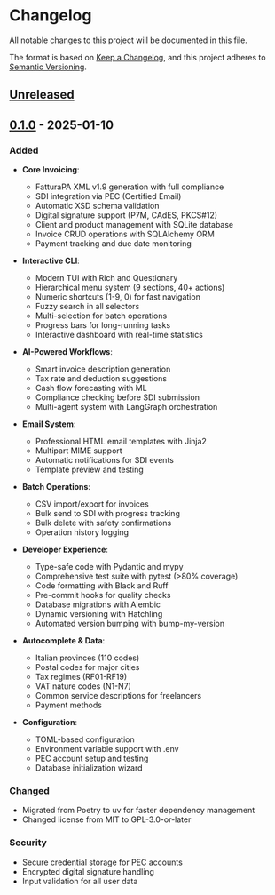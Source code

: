 # Changelog

All notable changes to this project will be documented in this file.

The format is based on [Keep a Changelog](https://keepachangelog.com/en/1.0.0/),
and this project adheres to [Semantic Versioning](https://semver.org/spec/v2.0.0.html).

## [Unreleased]

## [0.1.0] - 2025-01-10

### Added
- **Core Invoicing**:
  - FatturaPA XML v1.9 generation with full compliance
  - SDI integration via PEC (Certified Email)
  - Automatic XSD schema validation
  - Digital signature support (P7M, CAdES, PKCS#12)
  - Client and product management with SQLite database
  - Invoice CRUD operations with SQLAlchemy ORM
  - Payment tracking and due date monitoring

- **Interactive CLI**:
  - Modern TUI with Rich and Questionary
  - Hierarchical menu system (9 sections, 40+ actions)
  - Numeric shortcuts (1-9, 0) for fast navigation
  - Fuzzy search in all selectors
  - Multi-selection for batch operations
  - Progress bars for long-running tasks
  - Interactive dashboard with real-time statistics

- **AI-Powered Workflows**:
  - Smart invoice description generation
  - Tax rate and deduction suggestions
  - Cash flow forecasting with ML
  - Compliance checking before SDI submission
  - Multi-agent system with LangGraph orchestration

- **Email System**:
  - Professional HTML email templates with Jinja2
  - Multipart MIME support
  - Automatic notifications for SDI events
  - Template preview and testing

- **Batch Operations**:
  - CSV import/export for invoices
  - Bulk send to SDI with progress tracking
  - Bulk delete with safety confirmations
  - Operation history logging

- **Developer Experience**:
  - Type-safe code with Pydantic and mypy
  - Comprehensive test suite with pytest (>80% coverage)
  - Code formatting with Black and Ruff
  - Pre-commit hooks for quality checks
  - Database migrations with Alembic
  - Dynamic versioning with Hatchling
  - Automated version bumping with bump-my-version

- **Autocomplete & Data**:
  - Italian provinces (110 codes)
  - Postal codes for major cities
  - Tax regimes (RF01-RF19)
  - VAT nature codes (N1-N7)
  - Common service descriptions for freelancers
  - Payment methods

- **Configuration**:
  - TOML-based configuration
  - Environment variable support with .env
  - PEC account setup and testing
  - Database initialization wizard

### Changed
- Migrated from Poetry to uv for faster dependency management
- Changed license from MIT to GPL-3.0-or-later

### Security
- Secure credential storage for PEC accounts
- Encrypted digital signature handling
- Input validation for all user data

[Unreleased]: https://github.com/gianlucamazza/openfatture/compare/v0.1.0...HEAD
[0.1.0]: https://github.com/gianlucamazza/openfatture/releases/tag/v0.1.0
